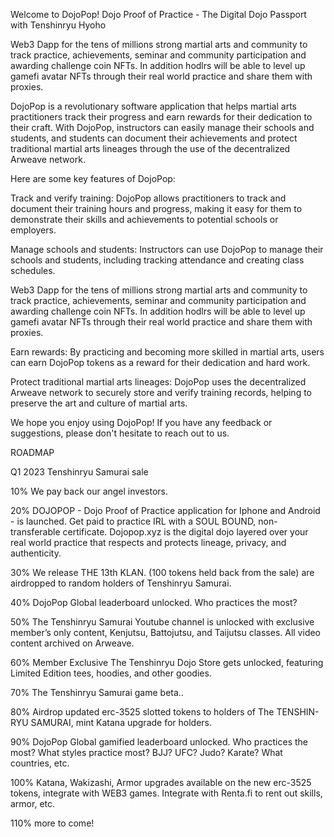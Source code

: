 
Welcome to DojoPop!   Dojo Proof of Practice - The Digital Dojo Passport with Tenshinryu Hyoho

Web3 Dapp for the tens of millions strong martial arts and community to track practice, achievements, seminar and community participation and awarding challenge coin NFTs. In addition hodlrs will be able to level up gamefi avatar NFTs through their real world practice and share them with proxies.


DojoPop is a revolutionary software application that helps martial arts practitioners track their progress and earn rewards for their dedication to their craft. With DojoPop, instructors can easily manage their schools and students, and students can document their achievements and protect traditional martial arts lineages through the use of the decentralized Arweave network.

Here are some key features of DojoPop:

Track and verify training: DojoPop allows practitioners to track and document their training hours and progress, making it easy for them to demonstrate their skills and achievements to potential schools or employers.

Manage schools and students: Instructors can use DojoPop to manage their schools and students, including tracking attendance and creating class schedules.

Web3 Dapp for the tens of millions strong martial arts and community to track practice, achievements, seminar and community participation and awarding challenge coin NFTs. In addition hodlrs will be able to level up gamefi avatar NFTs through their real world practice and share them with proxies.

Earn rewards: By practicing and becoming more skilled in martial arts, users can earn DojoPop tokens as a reward for their dedication and hard work.

Protect traditional martial arts lineages: DojoPop uses the decentralized Arweave network to securely store and verify training records, helping to preserve the art and culture of martial arts.

We hope you enjoy using DojoPop! If you have any feedback or suggestions, please don't hesitate to reach out to us.


ROADMAP

Q1 2023 Tenshinryu Samurai sale


10% We pay back our angel investors.

20%  DOJOPOP - Dojo Proof of Practice application for Iphone and Android - is launched. Get paid to practice IRL with a SOUL BOUND, non-transferable certificate. Dojopop.xyz is the digital dojo layered over your real world practice that respects and protects lineage, privacy, and authenticity.

30% We release THE 13th KLAN. (100 tokens held back from the sale) are airdropped to random holders of  Tenshinryu Samurai.

 40%  DojoPop Global leaderboard unlocked. Who practices the most?

50% The Tenshinryu Samurai Youtube channel is unlocked with exclusive member’s only content, Kenjutsu, Battojutsu, and Taijutsu classes. All video content archived on Arweave.

60% Member Exclusive The Tenshinryu Dojo Store gets unlocked, featuring Limited Edition tees, hoodies, and other goodies.

70% The Tenshinryu Samurai game beta..

80% Airdrop updated erc-3525 slotted tokens to holders of The TENSHIN-RYU SAMURAI, mint Katana upgrade for holders.

90% DojoPop Global gamified leaderboard unlocked. Who practices the most? What styles practice most? BJJ? UFC? Judo? Karate? What countries, etc. 

100% Katana, Wakizashi, Armor upgrades available on the new erc-3525 tokens, integrate with WEB3 games. Integrate with Renta.fi to rent out skills, armor, etc.

110% more to come!

